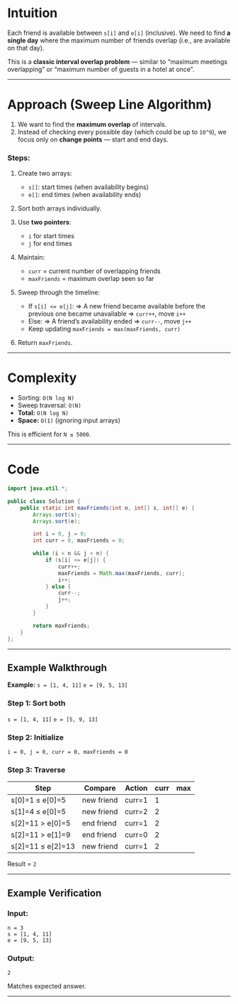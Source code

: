 # Intuition

Each friend is available between `s[i]` and `e[i]` (inclusive).
We need to find **a single day** where the maximum number of friends overlap (i.e., are available on that day).

This is a **classic interval overlap problem** — similar to “maximum meetings overlapping” or “maximum number of guests in a hotel at once”.

---

# Approach (Sweep Line Algorithm)

1. We want to find the **maximum overlap** of intervals.
2. Instead of checking every possible day (which could be up to `10^9`), we focus only on **change points** — start and end days.

### Steps:

1. Create two arrays:

   * `s[]`: start times (when availability begins)
   * `e[]`: end times (when availability ends)

2. Sort both arrays individually.

3. Use **two pointers**:

   * `i` for start times
   * `j` for end times

4. Maintain:

   * `curr` = current number of overlapping friends
   * `maxFriends` = maximum overlap seen so far

5. Sweep through the timeline:

   * If `s[i] <= e[j]`:
     ⇒ A new friend became available before the previous one became unavailable
     ⇒ `curr++`, move `i++`
   * Else:
     ⇒ A friend’s availability ended
     ⇒ `curr--`, move `j++`
   * Keep updating `maxFriends = max(maxFriends, curr)`

6. Return `maxFriends`.

---

# Complexity

* Sorting: `O(N log N)`
* Sweep traversal: `O(N)`
* **Total:** `O(N log N)`
* **Space:** `O(1)` (ignoring input arrays)

This is efficient for `N ≤ 5000`.

---

# Code

```java
import java.util.*;

public class Solution {
    public static int maxFriends(int n, int[] s, int[] e) {
        Arrays.sort(s);
        Arrays.sort(e);

        int i = 0, j = 0;
        int curr = 0, maxFriends = 0;

        while (i < n && j < n) {
            if (s[i] <= e[j]) {
                curr++;
                maxFriends = Math.max(maxFriends, curr);
                i++;
            } else {
                curr--;
                j++;
            }
        }

        return maxFriends;
    }
};

```

---

## Example Walkthrough

**Example:**
`s = [1, 4, 11]`
`e = [9, 5, 13]`

### Step 1: Sort both

`s = [1, 4, 11]`
`e = [5, 9, 13]`

### Step 2: Initialize

`i = 0, j = 0, curr = 0, maxFriends = 0`

### Step 3: Traverse

| Step              | Compare    | Action | curr | max |
| ----------------- | ---------- | ------ | ---- | --- |
| s[0]=1 ≤ e[0]=5   | new friend | curr=1 | 1    |     |
| s[1]=4 ≤ e[0]=5   | new friend | curr=2 | 2    |     |
| s[2]=11 > e[0]=5  | end friend | curr=1 | 2    |     |
| s[2]=11 > e[1]=9  | end friend | curr=0 | 2    |     |
| s[2]=11 ≤ e[2]=13 | new friend | curr=1 | 2    |     |

Result = `2`

---

## Example Verification

### Input:

```
n = 3
s = [1, 4, 11]
e = [9, 5, 13]
```

### Output:

```
2
```

Matches expected answer.

---

